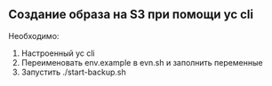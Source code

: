 ## Создание образа на S3 при помощи yc cli  
Необходимо:  
1. Настроенный yc cli  
2. Переименовать env.example в evn.sh и заполнить переменные  
3. Запустить ./start-backup.sh  
